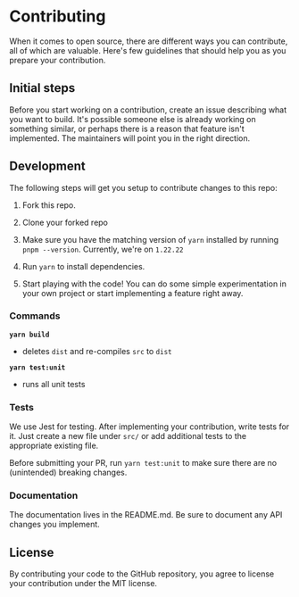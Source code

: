 # Contributing

When it comes to open source, there are different ways you can contribute, all of which are valuable. Here's few guidelines that should help you as you prepare your contribution.

## Initial steps

Before you start working on a contribution, create an issue describing what you want to build. It's possible someone else is already working on something similar, or perhaps there
is a reason that feature isn't implemented. The maintainers will point you in the right direction.

## Development

The following steps will get you setup to contribute changes to this repo:

1. Fork this repo.

2. Clone your forked repo

3. Make sure you have the matching version of `yarn` installed by running `pnpm --version`. Currently, we're on `1.22.22`

4. Run `yarn` to install dependencies.

5. Start playing with the code! You can do some simple experimentation in your own project or start implementing a feature right away.

### Commands

**`yarn build`**

- deletes `dist` and re-compiles `src` to `dist`

**`yarn test:unit`**

- runs all unit tests

### Tests

We use Jest for testing. After implementing your contribution, write tests for it. Just create a new file under `src/` or add additional tests to the appropriate existing file.

Before submitting your PR, run `yarn test:unit` to make sure there are no (unintended) breaking changes.

### Documentation

The documentation lives in the README.md. Be sure to document any API changes you implement.

## License

By contributing your code to the GitHub repository, you agree to license your contribution under the MIT license.
